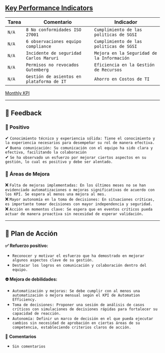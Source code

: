 
## [Key Performance Indicators](https://docs.google.com/spreadsheets/d/1TYhk7ZEIljATiVYxTidpOquSI95grvli3tqUiupvb38/edit?gid=1246936626#gid=1246936626)

| Tarea | Comentario                                | Indicador                                  |
| ----- | ----------------------------------------- | ------------------------------------------ |
| `N/A` | `8 No conformidades ISO 27001`            | `Cumplimiento de las politicas de SGSI`    |
| `N/A` | `6 observaciones equipo compliance`       | `Cumplimiento de las politicas de SGSI`    |
| `N/A` | `Incidente de seguridad Carlos Maruri`    | `Mejora en la Seguridad de la Información` |
| `N/A` | `Permisos no revocados Gutemberg`         | `Eficiencia en la Gestión de Recursos`     |
| `N/A` | `Gestión de asientos en plataforma de IT` | `Ahorro en Costos de TI`                   |

[Monthly KPI](https://docs.google.com/spreadsheets/d/1t2tr8Wdy8ErQVfCd1iZcZk8oPq-cxWlric8IbeQCsW4/edit?gid=0#gid=0)

---
## 📣 Feedback

### 🔹 Positivo  
✔ `Conocimiento técnico y experiencia sólida: Tiene el conocimiento y la experiencia necesarios para desempeñar su rol de manera efectiva.`  
✔ `Buena comunicación: Su comunicación con el equipo ha sido clara y efectiva, facilitando la colaboración`  
✔ `Se ha observado un esfuerzo por mejorar ciertos aspectos en su gestión, lo cual es positivo y debe ser alentado.`

### 🔻 Áreas de Mejora  
❌ `Falta de mejoras implementadas: En los últimos meses no se han evidenciado automatizaciones o mejoras significativas de acuerdo con los KPI. Se espera al menos una mejora al mes. `  
❌ `Mayor autonomía en la toma de decisiones: En situaciones críticas, es importante tomar decisiones con mayor independencia y seguridad.`  
❌ `Acción en momentos clave: Se espera que en eventos críticos pueda actuar de manera proactiva sin necesidad de esperar validación.`  

---

## 🎯 Plan de Acción

**✅ Refuerzo positivo:**  
- `Reconocer y motivar el esfuerzo que ha demostrado en mejorar algunos aspectos clave de su gestión.`
- `Destacar los logros en comunicación y colaboración dentro del equipo.`

**⛔️ Mejora de debilidades:**  
- `Automatización y mejoras: Se debe cumplir con al menos una automatización o mejora mensual según el KPI de Automation Efficiency.`
- `Toma de decisiones: Proponer una sesión de análisis de casos críticos con simulaciones de decisiones rápidas para fortalecer su capacidad de reacción.`
- `Autonomía: Definir un marco de decisión en el que pueda ejecutar cambios sin necesidad de aprobación en ciertas áreas de su competencia, estableciendo criterios claros de acción.`

🔸 **Comentarios**
- `Sin comentarios`